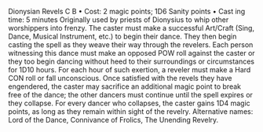 Dionysian Revels C B
• Cost:  2 magic points; 1D6 Sanity points
•
 Cast
ing time: 5 minutes
Originally used by priests of Dionysius to whip other 
worshippers into frenzy. The caster must make a successful 
Art/Craft (Sing, Dance, Musical Instrument, etc.) to begin 
their dance. They then begin casting the spell as they weave 
their way through the revelers. Each person witnessing 
this dance must make an opposed POW roll against the 
caster or they too begin dancing without heed to their 
surroundings or circumstances for 1D10 hours. For each 
hour of such exertion, a reveler must make a Hard CON roll or fall unconscious.
Once satisfied with the revels they have engendered, the 
caster may sacrifice an additional magic point to break 
free of the dance; the other dancers must continue until 
the spell expires or they collapse. For every dancer who 
collapses, the caster gains 1D4 magic points, as long as 
they remain within sight of the revelry.
Alternative names: Lord of the Dance, Connivance of Frolics, 
The Unending Revelry.

